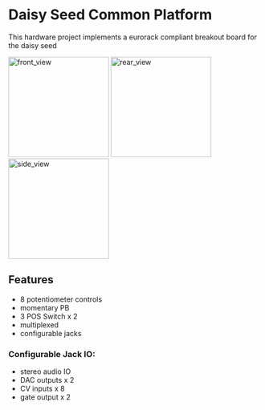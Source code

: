 # Daisy Seed Common Platform

This hardware project implements a eurorack compliant breakout board for the daisy seed

<img src="front_view.jpg" alt="front_view" width="200"/>
<img src="rear_view.jpg" alt="rear_view" width="200"/>
<img src="side_view.jpg" alt="side_view" width="200"/>

## Features
- 8 potentiometer controls 
- momentary PB
- 3 POS Switch x 2
- multiplexed 
- configurable jacks

### Configurable Jack IO: 
- stereo audio IO
- DAC outputs x 2
- CV inputs x 8
- gate output x 2

